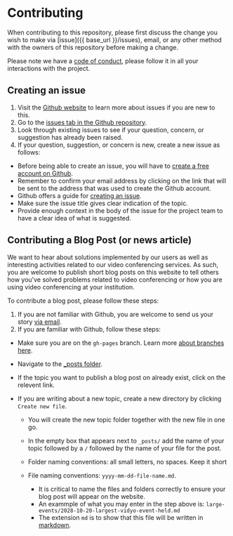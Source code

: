 # Contributing

When contributing to this repository, please first discuss 
the change you wish to make via [issue]({{ base_url }}/issues),
email, or any other method with the owners of this 
repository before making a change. 

Please note we have a [code of conduct](CodeConduct.md),
 please follow it in all your interactions with the project.

## Creating an issue

1. Visit the [Github website](https://guides.github.com/features/issues/)
 to learn more about issues if you are new to this.
2. Go to the [issues tab in the Github repository](issues).
3. Look through existing issues to see if your question, concern, or suggestion
has already been raised.
4. If your question, suggestion, or concern is new, create a new issue 
as follows:

 - Before being able to create an issue, you will have to [create a free
   account on Github](https://github.com/).
 - Remember to confirm your email address by clicking on the link that
   will be sent to the address that was used to create the Github account.
 - Github offers a guide for [creating an issue](https://help.github.com/en/articles/creating-an-issue).
 - Make sure the issue title gives clear indication of the topic.
 - Provide enough context in the body of the issue for the project team
   to have a clear idea of what is suggested.

## Contributing a Blog Post (or news article)

We want to hear about solutions implemented by our users as well as interesting
activities related to our video conferencing services. As such, you are 
welcome to publish short blog posts on this website to tell others how you've
solved problems related to video conferencing or how you are using video 
conferencing at your institution.

To contribute a blog post, please follow these steps:

1. If you are not familiar with Github, you are welcome to send us your story
[via email](mailto:vidyo@tenet.ac.za).
2. If you are familiar with Github, follow these steps:

 - Make sure you are on the `gh-pages` branch. Learn more 
   [about branches here](https://help.github.com/en/articles/viewing-branches-in-your-repository).
 - Navigate to the [_posts folder](_posts).
 - If the topic you want to publish a blog post on already exist, click
   on the relevent link.
 - If you are writing about a new topic, create a new directory by clicking 
   `Create new file`.

   - You will create the new topic folder together with the new file in one
     go.
   - In the empty box that appears next to `_posts/` add the name of your topic
     followed by a `/` followed by the name of your file for the post.
   - Folder naming conventions: all small letters, no spaces. Keep it short
   - File naming conventions: `yyyy-mm-dd-file-name.md`.
     
     - It is critical to name the files and folders correctly to ensure 
       your blog post will appear on the website.
     - An exammple of what you may enter in the step above is:
       `large-events/2028-10-20-largest-vidyo-event-held.md`
     - The extension `md` is to show that this file will be written in
       [markdown](https://guides.github.com/pdfs/markdown-cheatsheet-online.pdf).

 
